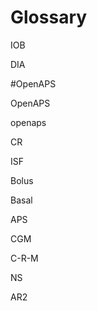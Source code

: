 # Glossary

IOB

DIA

\#OpenAPS

OpenAPS

openaps

CR

ISF

Bolus

Basal

APS

CGM

C-R-M

NS

AR2

